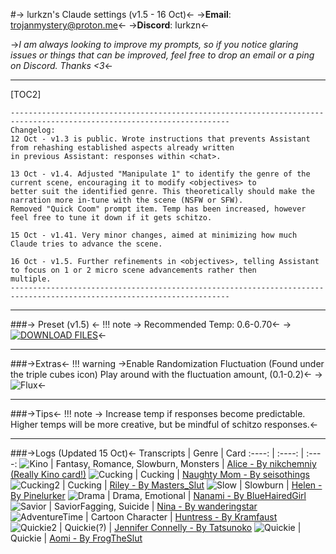 #-> lurkzn's Claude settings (v1.5 - 16 Oct)<-
->**Email**: trojanmystery@proton.me<-
->**Discord**: lurkzn<-

->*I am always looking to improve my prompts, so if you notice glaring issues or things that can be improved, 
feel free to drop an email or a ping on Discord. Thanks <3*<-
***
[TOC2]
```
-----------------------------------------------------------------------------------------------------------------------
Changelog:
12 Oct - v1.3 is public. Wrote instructions that prevents Assistant from rehashing established aspects already written 
in previous Assistant: responses within <chat>.

13 Oct - v1.4. Adjusted "Manipulate 1" to identify the genre of the current scene, encouraging it to modify <objectives> to 
better suit the identified genre. This theoretically should make the narration more in-tune with the scene (NSFW or SFW).
Removed "Quick Coom" prompt item. Temp has been increased, however feel free to tune it down if it gets schitzo.

15 Oct - v1.41. Very minor changes, aimed at minimizing how much Claude tries to advance the scene.

16 Oct - v1.5. Further refinements in <objectives>, telling Assistant to focus on 1 or 2 micro scene advancements rather then 
multiple.
-----------------------------------------------------------------------------------------------------------------------
```
***
###-> Preset (v1.5) <-
!!! note
	-> Recommended Temp: 0.6-0.70<-
->[![DOWNLOAD FILES](https://files.catbox.moe/o23tum.png)](https://files.catbox.moe/gu03yw.zip)<-
***
###->Extras<-
!!! warning
	->Enable Randomization Fluctuation (Found under the triple cubes icon) Play around with the fluctuation amount, (0.1-0.2)<-
->![Flux](https://i.imgur.com/ApbmZPZ.png)<-

***
###->Tips<-
!!! note 
	-> Increase temp if responses become predictable. Higher temps will be more creative, but be mindful of schitzo responses.<- 
***
###->Logs (Updated 15 Oct)<-
Transcripts | Genre | Card
:----: | :----: | :----:
![Kino](https://i.imgur.com/3rFqx5u.jpg) | Fantasy, Romance, Slowburn, Monsters | [Alice - By nikchemniy (Really Kino card!)](https://chub.ai/characters/nikchemniy/alice-f1332e80)
![Cucking](https://i.imgur.com/i7ctmjy.jpg)   | Cucking | [Naughty Mom - By seisothings](https://www.chub.ai/characters/onlyseisothings/naughty-mom-297a99d7)
![Cucking2](https://i.imgur.com/zb672UD.png) | Cucking | [Riley - By Masters_Slut](https://chub.ai/characters/Masters_Slut/riley-c9460e37)
![Slow](https://i.imgur.com/2tJrSWV.png)   | Slowburn | [Helen - By Pinelurker](https://www.chub.ai/characters/lurkinginpines/helen-1212575b)
![Drama](https://i.imgur.com/yR7FJHE.png) | Drama, Emotional | [Nanami - By BlueHairedGirl](https://www.chub.ai/characters/LoveBlueHairedGirl/nanami-60e61b4a)
![Savior](https://i.imgur.com/YL2UfEO.png) | SaviorFagging, Suicide | [Nina - By wanderingstar](https://chub.ai/characters/wanderingstar/nina-795f6cc1)
![AdventureTime](https://i.imgur.com/D5CmiUA.png) | Cartoon Character | [Huntress - By Kramfaust](https://www.chub.ai/characters/Unreal_999/huntress-wizard-5d561c6b)
![Quickie2](https://i.imgur.com/A1Yk0YB.png) | Quickie(?) | [Jennifer Connelly - By Tatsunoko](https://chub.ai/characters/tatsunoko/jennifer-connelly-df6dfbcb)
![Quickie](https://i.imgur.com/S136LA9.png) | Quickie | [Aomi - By FrogTheSlut](https://chub.ai/characters/FrogTheSlut/aomi-98c22802)